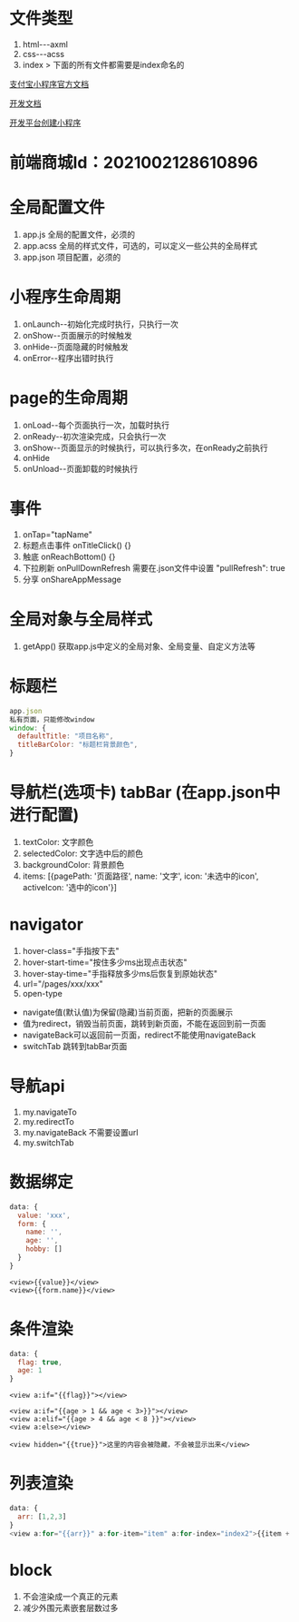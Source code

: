 # 文件类型
1. html---axml
2. css---acss
3. index > 下面的所有文件都需要是index命名的

[支付宝小程序官方文档](https://mini.open.alipay.com/channel/miniIndex.htm)

[开发文档](https://opendocs.alipay.com/mini/developer)

[开发平台创建小程序](https://open.alipay.com/mini/dev/create)

# 前端商城Id：2021002128610896

# 全局配置文件
1. app.js 全局的配置文件，必须的
2. app.acss 全局的样式文件，可选的，可以定义一些公共的全局样式
3. app.json 项目配置，必须的

# 小程序生命周期
1. onLaunch--初始化完成时执行，只执行一次
2. onShow--页面展示的时候触发
3. onHide--页面隐藏的时候触发
4. onError--程序出错时执行

# page的生命周期
1. onLoad--每个页面执行一次，加载时执行
2. onReady--初次渲染完成，只会执行一次
3. onShow--页面显示的时候执行，可以执行多次，在onReady之前执行
4. onHide
5. onUnload--页面卸载的时候执行

# 事件
1. onTap="tapName"
2. 标题点击事件 onTitleClick() {}
3. 触底 onReachBottom() {}
4. 下拉刷新 onPullDownRefresh 需要在.json文件中设置 "pullRefresh": true
5. 分享 onShareAppMessage

# 全局对象与全局样式
1. getApp() 获取app.js中定义的全局对象、全局变量、自定义方法等

# 标题栏
```js
app.json
私有页面，只能修改window
window: {
  defaultTitle: "项目名称",
  titleBarColor: "标题栏背景颜色",
}
```

# 导航栏(选项卡) tabBar (在app.json中进行配置)
1. textColor: 文字颜色
2. selectedColor: 文字选中后的颜色
3. backgroundColor: 背景颜色
4. items: [{pagePath: '页面路径', name: '文字', icon: '未选中的icon', activeIcon: '选中的icon'}]

# navigator
1. hover-class="手指按下去"
2. hover-start-time="按住多少ms出现点击状态"
3. hover-stay-time="手指释放多少ms后恢复到原始状态"
4. url="/pages/xxx/xxx"
5. open-type
  - navigate值(默认值)为保留(隐藏)当前页面，把新的页面展示
  - 值为redirect，销毁当前页面，跳转到新页面，不能在返回到前一页面
  - navigateBack可以返回前一页面，redirect不能使用navigateBack
  - switchTab 跳转到tabBar页面

# 导航api
1. my.navigateTo
2. my.redirectTo
3. my.navigateBack 不需要设置url
4. my.switchTab

# 数据绑定
```js
data: {
  value: 'xxx',
  form: {
    name: '',
    age: '',
    hobby: []
  }
}

```

```axml
<view>{{value}}</view>
<view>{{form.name}}</view>
```

# 条件渲染
```js
data: {
  flag: true,
  age: 1
}
```
```axml
<view a:if="{{flag}}"></view>

<view a:if="{{age > 1 && age < 3>}}"></view>
<view a:elif="{{age > 4 && age < 8 }}"></view>
<view a:else></view>

<view hidden="{{true}}">这里的内容会被隐藏，不会被显示出来</view>
```

# 列表渲染
```js
data: {
  arr: [1,2,3]
}
<view a:for="{{arr}}" a:for-item="item" a:for-index="index2">{{item + '---' + index2}}</view>
```

# block
1. 不会渲染成一个真正的元素
2. 减少外围元素嵌套层数过多